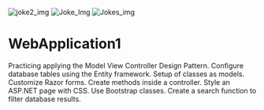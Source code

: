 ![joke2_img](https://user-images.githubusercontent.com/59126473/119249177-5cdf2000-bb4b-11eb-815e-eae5038a785c.png)
![Joke_Img](https://user-images.githubusercontent.com/59126473/119249130-2c978180-bb4b-11eb-8dab-6aa389948c7d.png)
![Jokes_img](https://user-images.githubusercontent.com/59126473/119249133-2ef9db80-bb4b-11eb-9685-c3e1f8cbf779.png)
# WebApplication1
Practicing applying the Model View Controller Design Pattern.
Configure database tables using the Entity framework.
Setup of classes as models. Customize Razor forms.
Create methods inside a controller.
Style an ASP.NET page with CSS.
Use Bootstrap classes.
Create a search function to filter database results.
